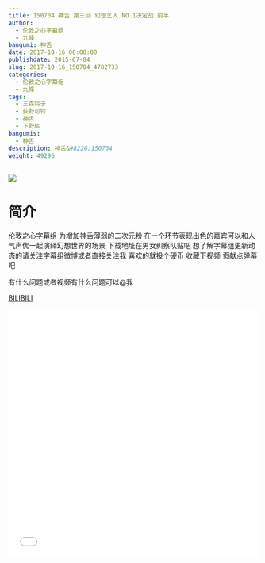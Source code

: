 ```yaml
---
title: 150704 神舌 第三回 幻想艺人 NO.1决定战 前半
author: 
  - 伦敦之心字幕组
  - 九條
bangumi: 神舌
date: 2017-10-16 00:00:00
publishdate: 2015-07-04
slug: 2017-10-16_150704_4782733
categories: 
  - 伦敦之心字幕组
  - 九條
tags: 
  - 三森铃子
  - 荻野可铃
  - 神舌
  - 下野紘
bangumis: 
  - 神舌
description: 神舌&#8226;150704
weight: 49296
---
```


![](https://i.imgur.com/fe8CcNH.jpg)

# 简介  
伦敦之心字幕组 为增加神舌薄弱的二次元粉 在一个环节表现出色的嘉宾可以和人气声优一起演绎幻想世界的场景 下载地址在男女纠察队贴吧 想了解字幕组更新动态的请关注字幕组微博或者直接关注我 喜欢的就投个硬币 收藏下视频 贡献点弹幕吧


有什么问题或者视频有什么问题可以@我

  [BILIBILI](https://www.bilibili.com/video/av4782733/)


<div class="vcontainer">  <iframe class='video' src="//www.bilibili.com/blackboard/player.html?aid=4782733" width="100%" height="500" frameborder="0" allowfullscreen="allowfullscreen"></iframe></div>
